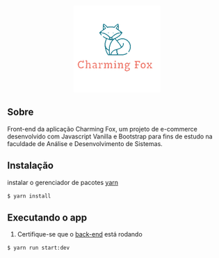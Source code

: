 <div align="center">
  <img src="./src/public/logo-675441896-1680313977-b8da0a9fd72c5b190dc1497d90c2c6df1680313978-480-0.png" />
</div>

## Sobre
Front-end da aplicação Charming Fox, um projeto de e-commerce desenvolvido com Javascript Vanilla e Bootstrap para fins de estudo na faculdade de Análise e Desenvolvimento de Sistemas.

## Instalação
instalar o gerenciador de pacotes [yarn](https://classic.yarnpkg.com/lang/en/docs/install/)

```bash
$ yarn install
```

## Executando o app
1. Certifique-se que o [back-end](https://github.com/bryandbernhardt/PI-VB-backend/) está rodando

```bash
$ yarn run start:dev
```
